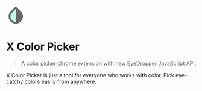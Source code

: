 <img height="50px" src="./images/color-picker.png"/>

# X Color Picker

> A color picker chrome extension with new EyeDropper JavaScript API.

X Color Picker is just a tool for everyone who works with color. Pick eye-catchy colors easily from anywhere.

